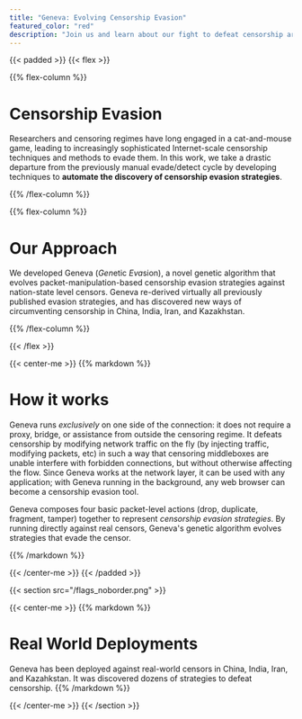 ```yaml
---
title: "Geneva: Evolving Censorship Evasion"
featured_color: "red"
description: "Join us and learn about our fight to defeat censorship around the world."
---
```


{{< padded >}}
{{< flex >}}

{{% flex-column %}}

# Censorship Evasion

Researchers and censoring regimes have long engaged in a cat-and-mouse game, leading to increasingly sophisticated Internet-scale censorship techniques and methods to evade them. In this work, we take a drastic departure from the previously manual evade/detect cycle by developing techniques to **automate the discovery of censorship evasion strategies**.

{{% /flex-column %}}

{{% flex-column %}}

# Our Approach

We developed Geneva (*Gen*etic *Eva*sion), a novel genetic algorithm that evolves packet-manipulation-based censorship evasion strategies against nation-state level censors. Geneva re-derived virtually all previously published evasion strategies, and has discovered new ways of circumventing censorship in China, India, Iran, and Kazakhstan.

{{% /flex-column %}}

{{< /flex >}}


{{< center-me >}}
{{% markdown %}}

# How it works 

Geneva runs _exclusively_ on one side of the connection: it does not require a proxy, bridge, or assistance from outside the censoring regime. It defeats censorship by modifying network traffic on the fly (by injecting traffic, modifying packets, etc) in such a way that censoring middleboxes are unable interfere with forbidden connections, but without otherwise affecting the flow. Since Geneva works at the network layer, it can be used with any application; with Geneva running in the background, any web browser can become a censorship evasion tool. 

Geneva composes four basic packet-level actions (drop, duplicate, fragment, tamper) together to represent _censorship evasion strategies_. By running directly against real censors, Geneva's genetic algorithm evolves strategies that evade the censor. 


{{% /markdown %}}

{{< /center-me >}}
{{< /padded >}}

{{< section src="/flags_noborder.png" >}}

{{< center-me >}}
{{% markdown %}}
# Real World Deployments

Geneva has been deployed against real-world censors in China, India, Iran, and Kazahkstan. It was discovered dozens of strategies to defeat censorship.
{{% /markdown %}}

{{< /center-me >}}
{{< /section >}}
